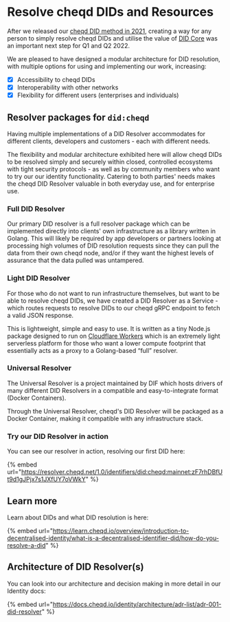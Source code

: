 # Resolve cheqd DIDs and Resources

After we released our [cheqd DID method in 2021](https://docs.cheqd.io/node/architecture/adr-list/adr-002-cheqd-did-method), creating a way for any person to simply resolve cheqd DIDs and utilise the value of [DID Core](https://www.w3.org/TR/did-core/) was an important next step for Q1 and Q2 2022.

We are pleased to have designed a modular architecture for DID resolution, with multiple options for using and implementing our work, increasing:

* [x] Accessibility to cheqd DIDs
* [x] Interoperability with other networks
* [x] Flexibility for different users (enterprises and individuals)

## Resolver packages for `did:cheqd`

Having multiple implementations of a DID Resolver accommodates for different clients, developers and customers - each with different needs.

The flexibility and modular architecture exhibited here will allow cheqd DIDs to be resolved simply and securely within closed, controlled ecosystems with tight security protocols - as well as by community members who want to try our our identity functionality. Catering to both parties' needs makes the cheqd DID Resolver valuable in both everyday use, and for enterprise use.

### Full DID Resolver

Our primary DID resolver is a full resolver package which can be implemented directly into clients' own infrastructure as a library written in Golang. This will likely be required by app developers or partners looking at processing high volumes of DID resolution requests since they can pull the data from their own cheqd node, and/or if they want the highest levels of assurance that the data pulled was untampered.

### Light DID Resolver

For those who do not want to run infrastructure themselves, but want to be able to resolve cheqd DIDs, we have created a DID Resolver as a Service - which routes requests to resolve DIDs to our cheqd gRPC endpoint to fetch a valid JSON response.

This is lightweight, simple and easy to use. It is written as a tiny Node.js package designed to run on [Cloudflare Workers](https://workers.cloudflare.com/) which is an extremely light serverless platform for those who want a lower compute footprint that essentially acts as a proxy to a Golang-based “full” resolver.

### Universal Resolver

The Universal Resolver is a project maintained by DIF which hosts drivers of many different DID Resolvers in a compatible and easy-to-integrate format (Docker Containers).

Through the Universal Resolver, cheqd's DID Resolver will be packaged as a Docker Container, making it compatible with any infrastructure stack.

### Try our DID Resolver in action

You can see our resolver in action, resolving our first DID here:

{% embed url="https://resolver.cheqd.net/1.0/identifiers/did:cheqd:mainnet:zF7rhDBfUt9d1gJPjx7s1JXfUY7oVWkY" %}

## Learn more

Learn about DIDs and what DID resolution is here:

{% embed url="https://learn.cheqd.io/overview/introduction-to-decentralised-identity/what-is-a-decentralised-identifier-did/how-do-you-resolve-a-did" %}

## Architecture of DID Resolver(s)

You can look into our architecture and decision making in more detail in our Identity docs:

{% embed url="https://docs.cheqd.io/identity/architecture/adr-list/adr-001-did-resolver" %}
